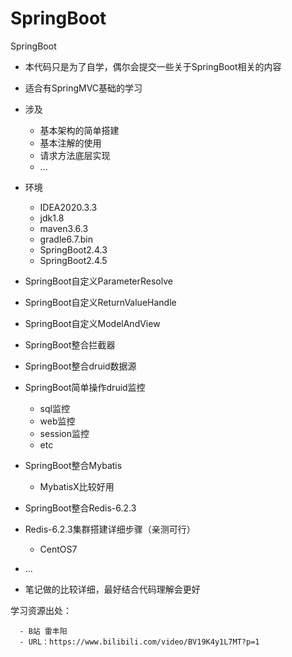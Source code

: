 # SpringBoot
SpringBoot

- 本代码只是为了自学，偶尔会提交一些关于SpringBoot相关的内容
- 适合有SpringMVC基础的学习
- 涉及
  - 基本架构的简单搭建
  - 基本注解的使用
  - 请求方法底层实现
  - ...
- 环境
  - IDEA2020.3.3
  - jdk1.8
  - maven3.6.3
  - gradle6.7.bin
  - SpringBoot2.4.3
  - SpringBoot2.4.5
- SpringBoot自定义ParameterResolve
- SpringBoot自定义ReturnValueHandle
- SpringBoot自定义ModelAndView
- SpringBoot整合拦截器
- SpringBoot整合druid数据源
- SpringBoot简单操作druid监控
  - sql监控
  - web监控
  - session监控
  - etc
- SpringBoot整合Mybatis
  - MybatisX比较好用
- SpringBoot整合Redis-6.2.3
- Redis-6.2.3集群搭建详细步骤（亲测可行）
  - CentOS7
- ...

- 笔记做的比较详细，最好结合代码理解会更好


学习资源出处：
      
      - B站 雷丰阳
      - URL：https://www.bilibili.com/video/BV19K4y1L7MT?p=1
